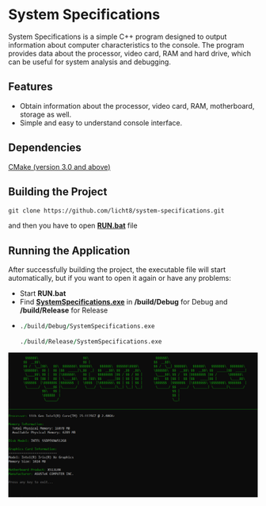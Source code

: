 # System Specifications

System Specifications is a simple C++ program designed to output information about computer characteristics to the console. The program provides data about the processor, video card, RAM and hard drive, which can be useful for system analysis and debugging.

## Features
* Obtain information about the processor, video card, RAM, motherboard, storage as well.
* Simple and easy to understand console interface.

## Dependencies
[CMake (version 3.0 and above)](https://cmake.org/download/)

## Building the Project
```
git clone https://github.com/licht8/system-specifications.git
```
and then you have to open [**RUN.bat**]() file

## Running the Application
After successfully building the project, the executable file will start automatically, but if you want to open it again or have any problems:

* Start **RUN.bat**
* Find [**SystemSpecifications.exe**]() in **/build/Debug** for Debug and **/build/Release** for Release
* ``` for Debug
  ./build/Debug/SystemSpecifications.exe
  ```
  ``` for Release
  ./build/Release/SystemSpecifications.exe
  ```
  

![Image alt](https://github.com/licht8/system-specifications/blob/main/images/photo_2024-02-23_21-38-15.jpg)
